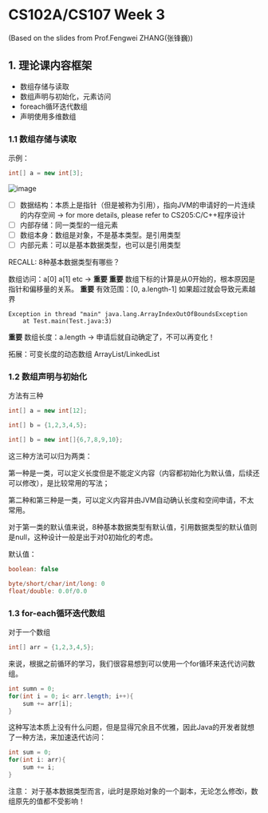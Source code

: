 # CS102A/CS107 Week 3
(Based on the slides from Prof.Fengwei ZHANG(张锋巍))        

## 1. 理论课内容框架
- 数组存储与读取
- 数组声明与初始化，元素访问
- foreach循环迭代数组
- 声明使用多维数组

### 1.1 数组存储与读取
示例：
```java
int[] a = new int[3];
```
![image](https://user-images.githubusercontent.com/64548919/135578388-71bb2948-3df7-4eb2-a349-35ae1990066d.png)

- [ ] 数据结构：本质上是指针（但是被称为引用），指向JVM的申请好的一片连续的内存空间 -> for more details, please refer to CS205:C/C++程序设计
- [ ] 内部存储：同一类型的一组元素
- [ ] 数组本身：数组是对象，不是基本类型。是引用类型
- [ ] 内部元素：可以是基本数据类型，也可以是引用类型

RECALL: 8种基本数据类型有哪些？

数组访问：a[0] a[1] etc -> **重要**
**重要** 数组下标的计算是从0开始的，根本原因是指针和偏移量的关系。
**重要** 有效范围：[0, a.length-1] 如果超过就会导致元素越界
```
Exception in thread "main" java.lang.ArrayIndexOutOfBoundsException
	at Test.main(Test.java:3)
```
**重要** 数组长度：a.length -> 申请后就自动确定了，不可以再变化！

拓展：可变长度的动态数组 ArrayList/LinkedList

### 1.2 数组声明与初始化
方法有三种
```java
int[] a = new int[12];
```
```java
int[] b = {1,2,3,4,5};
```
```java
int[] b = new int[]{6,7,8,9,10};
```

这三种方法可以归为两类：      

第一种是一类，可以定义长度但是不能定义内容（内容都初始化为默认值，后续还可以修改），是比较常用的写法；       

第二种和第三种是一类，可以定义内容并由JVM自动确认长度和空间申请，不太常用。    

对于第一类的默认值来说，8种基本数据类型有默认值，引用数据类型的默认值则是null，这种设计一般是出于对0初始化的考虑。       

默认值：
```java
boolean: false
```

```java
byte/short/char/int/long: 0
float/double: 0.0f/0.0
```

### 1.3 for-each循环迭代数组
对于一个数组
```java 
int[] arr = {1,2,3,4,5};
```
来说，根据之前循环的学习，我们很容易想到可以使用一个for循环来迭代访问数组。

```java
int sumn = 0;
for(int i = 0; i< arr.length; i++){
    sum += arr[i];
}
```

这种写法本质上没有什么问题，但是显得冗余且不优雅，因此Java的开发者就想了一种方法，来加速迭代访问：

```java
int sum = 0;
for(int i: arr){
    sum += i;
}
```

注意：
对于基本数据类型而言，i此时是原始对象的一个副本，无论怎么修改i，数组原先的值都不受影响！
